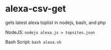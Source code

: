 # alexa-csv-get
gets latest alexa toplist in nodejs, bash, and php

NodeJS:
``` nodejs alexa.js > topsites.json ```

Bash Script:
``` bash alexa.sh ```
